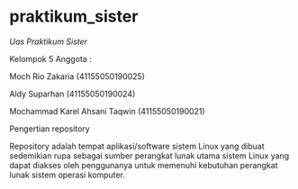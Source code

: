 # praktikum_sister
*Uas Praktikum Sister*

Kelompok 5 
Anggota :

Moch Rio Zakaria (41155050190025)

Aldy Suparhan (41155050190024)

Mochammad Karel Ahsani Taqwin (41155050190021)

Pengertian repository 

Repository adalah tempat aplikasi/software sistem Linux yang dibuat sedemikian rupa sebagai sumber perangkat lunak utama sistem Linux yang dapat diakses oleh penggunanya untuk memenuhi kebutuhan perangkat lunak sistem operasi komputer.
